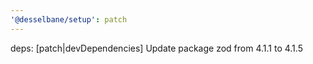 ```yaml
---
'@desselbane/setup': patch
---
```


deps: [patch|devDependencies] Update package zod from 4.1.1 to 4.1.5
